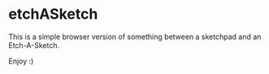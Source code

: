 # etchASketch

This is a simple browser version of something between a sketchpad and an Etch-A-Sketch.

Enjoy :)
